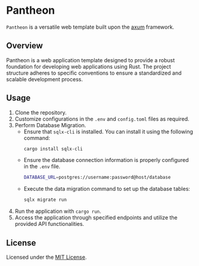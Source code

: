 # Pantheon

`Pantheon` is a versatile web template built upon the [axum](https://github.com/tokio-rs/axum) framework.

## Overview

Pantheon is a web application template designed to provide a robust foundation for developing web applications using Rust. The project structure adheres to specific conventions to ensure a standardized and scalable development process.

## Usage

1. Clone the repository.
2. Customize configurations in the `.env` and `config.toml` files as required.
3. Perform Database Migration.
    - Ensure that `sqlx-cli` is installed. You can install it using the following command:
        ```bash
        cargo install sqlx-cli
        ```
    - Ensure the database connection information is properly configured in the `.env` file.
        ```bash
        DATABASE_URL=postgres://username:password@host/database
        ```
    - Execute the data migration command to set up the database tables:
        ```bash
        sqlx migrate run
        ```
4. Run the application with `cargo run`.
5. Access the application through specified endpoints and utilize the provided API functionalities.

## License

Licensed under the [MIT License](LICENSE).